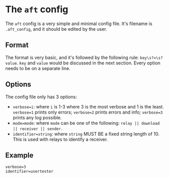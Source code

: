# The `aft` config
The `aft` config is a very simple and minimal config file. It's filename is `.aft_config`, and it should be edited by the user.

## Format
The format is very basic, and it's followed by the following rule: `key\s?=\s?value`. `key` and `value` would be discussed in the next section. Every option needs to be on a separate line.

## Options
The config file only has 3 options:
- `verbose=i`: where `i` is 1-3 where 3 is the most verbose and 1 is the least. `verbose=1` prints only errors; `verbose=2` prints errors and info; `verbose=3` prints any log possible.
- `mode=mode`: where `mode` can be one of the following: `relay || download || receiver || sender`.
- `identifier=string`: where `string` MUST BE a fixed string length of 10. This is used with relays to identify a receiver.

## Example
```
verbose=3
identifier=usertester
```
